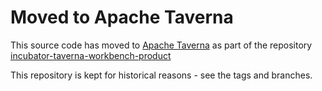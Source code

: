 # Moved to Apache Taverna

This source code has moved to [Apache Taverna](http://taverna.incubator.apache.org/) 
as part of the repository [incubator-taverna-workbench-product](https://github.com/apache/incubator-taverna-workbench-product)

This repository is kept for historical reasons - see the tags and branches.
